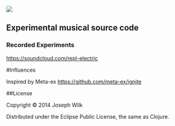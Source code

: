 ![](http://s30.postimg.org/v33cwx6hd/Screen_Shot_2014_04_28_at_20_14_35.png)


## Experimental musical source code

### Recorded Experiments

https://soundcloud.com/repl-electric

#Influences

Inspired by Meta-ex https://github.com/meta-ex/ignite

##License

Copyright © 2014 Joseph Wilk

Distributed under the Eclipse Public License, the same as Clojure.
